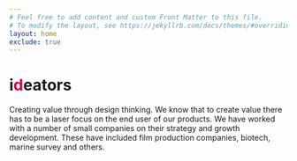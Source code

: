 ```yaml
---
# Feel free to add content and custom Front Matter to this file.
# To modify the layout, see https://jekyllrb.com/docs/themes/#overriding-theme-defaults
layout: home
exclude: true
---
```

# i<span style="color:#CA054D">d</span>eators

Creating value through design thinking. We know that to create value there has to be a laser focus on the end user of our products. We have worked with a number of small companies on their strategy and growth development. These have included film production companies, biotech, marine survey and others.

